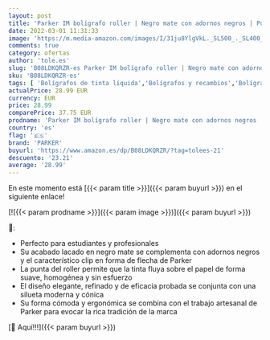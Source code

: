 ```yaml
---
layout: post
title: 'Parker IM bolígrafo roller | Negro mate con adornos negros | Punta fina con recambio de tinta negra | Estuche de regalo'
date: 2022-03-01 11:31:33
image: 'https://m.media-amazon.com/images/I/31ju8YlgVkL._SL500_._SL400_.jpg'
comments: true
category: ofertas
author: 'tole.es'
slug: 'B08LDKQRZR-es Parker IM bolígrafo roller | Negro mate con adornos negros...'
sku: 'B08LDKQRZR-es'
tags: [ 'Bolígrafos de tinta líquida','Bolígrafos y recambios','Bolígrafos, lápices y útiles de escritura','Oficina y papelería','bolígrafo','parker', ]
actualPrice: 28.99 EUR
currency: EUR
price: 28.99
comparePrice: 37.75 EUR
prodname: 'Parker IM bolígrafo roller | Negro mate con adornos negros | Punta fina con recambio de tinta negra | Estuche de regalo'
country: 'es'
flag: '🇪🇸'
brand: 'PARKER'
buyurl: 'https://www.amazon.es/dp/B08LDKQRZR/?tag=tolees-21'
descuento: '23.21'
average: '28.99'
---
```


En este momento está [{{< param title >}}]({{< param buyurl >}}) en el siguiente enlace!

[![{{< param prodname >}}]({{< param image >}})]({{< param buyurl >}})

🔎:

- Perfecto para estudiantes y profesionales
- Su acabado lacado en negro mate se complementa con adornos negros y el característico clip en forma de flecha de Parker
- La punta del roller permite que la tinta fluya sobre el papel de forma suave, homogénea y sin esfuerzo
- El diseño elegante, refinado y de eficacia probada se conjunta con una silueta moderna y cónica
- Su forma cómoda y ergonómica se combina con el trabajo artesanal de Parker para evocar la rica tradición de la marca

[🛒 Aquí!!!]({{< param buyurl >}})

